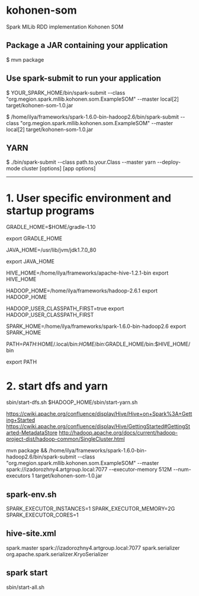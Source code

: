 # kohonen-som
Spark MlLib RDD implementation Kohonen SOM 

## Package a JAR containing your application
$ mvn package

## Use spark-submit to run your application
$ YOUR_SPARK_HOME/bin/spark-submit --class "org.megion.spark.mllib.kohonen.som.ExampleSOM" --master local[2] target/kohonen-som-1.0.jar

$ /home/ilya/frameworks/spark-1.6.0-bin-hadoop2.6/bin/spark-submit --class "org.megion.spark.mllib.kohonen.som.ExampleSOM" --master local[2] target/kohonen-som-1.0.jar

## YARN
$ ./bin/spark-submit --class path.to.your.Class --master yarn --deploy-mode cluster [options] <app jar> [app options]

------------------------------------------------------------------
# 1. User specific environment and startup programs

GRADLE_HOME=$HOME/gradle-1.10

export GRADLE_HOME

JAVA_HOME=/usr/lib/jvm/jdk1.7.0_80

export JAVA_HOME

HIVE_HOME=/home/ilya/frameworks/apache-hive-1.2.1-bin
export HIVE_HOME

HADOOP_HOME=/home/ilya/frameworks/hadoop-2.6.1
export HADOOP_HOME

HADOOP_USER_CLASSPATH_FIRST=true
export HADOOP_USER_CLASSPATH_FIRST

SPARK_HOME=/home/ilya/frameworks/spark-1.6.0-bin-hadoop2.6
export SPARK_HOME

PATH=$PATH:$HOME/.local/bin:$HOME/bin:$GRADLE_HOME/bin:$HIVE_HOME/bin

export PATH

# 2. start dfs and yarn
sbin/start-dfs.sh
$HADOOP_HOME/sbin/start-yarn.sh

https://cwiki.apache.org/confluence/display/Hive/Hive+on+Spark%3A+Getting+Started
https://cwiki.apache.org/confluence/display/Hive/GettingStarted#GettingStarted-MetadataStore
http://hadoop.apache.org/docs/current/hadoop-project-dist/hadoop-common/SingleCluster.html

mvn package && /home/ilya/frameworks/spark-1.6.0-bin-hadoop2.6/bin/spark-submit --class "org.megion.spark.mllib.kohonen.som.ExampleSOM" --master spark://izadorozhny4.artgroup.local:7077 --executor-memory 512M --num-executors 1 target/kohonen-som-1.0.jar

spark-env.sh
-------------------
SPARK_EXECUTOR_INSTANCES=1
SPARK_EXECUTOR_MEMORY=2G
SPARK_EXECUTOR_CORES=1

hive-site.xml
----------------------------------
<?xml version="1.0" encoding="UTF-8" standalone="no"?>
<?xml-stylesheet type="text/xsl" href="configuration.xsl"?>
<configuration>
  <property>
    <name>spark.master</name>
    <value>spark://izadorozhny4.artgroup.local:7077</value>
  </property>
  <property>
    <name>spark.serializer</name>
    <value>org.apache.spark.serializer.KryoSerializer</value>
  </property>
</configuration>

spark start
---------------
sbin/start-all.sh